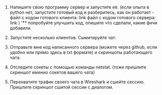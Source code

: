 1. Напишите свою программу сервер и запустите её. (если опыта в python нет, запустите готовый код и разберитесь, как он работает - файл с кодом готового клиента: link файл с кодом готового сервера: link ) '** попробуйте улучшить код, опишите что сделали, какие фичи добавили.


2. Запустите несколько клиентов. Сымитируйте чат.


3. Отправьте мне код написанного сервера (можете через github, если удобно или прямо здесь в txt формате) и скриншоты работающего чата.


4. Отследите сокеты с помощью команды netstat. (тоже пришлите скриншот именно сокетов вашего чата)


5. Перехватите трафик своего чата в Wireshark и cшейте сессию. Пришлите скриншот сшитой сессии с диалогом.
